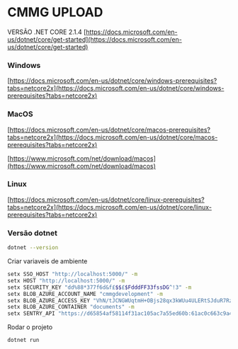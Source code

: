 # CMMG UPLOAD

VERSÃO .NET CORE 2.1.4
[https://docs.microsoft.com/en-us/dotnet/core/get-started](https://docs.microsoft.com/en-us/dotnet/core/get-started)

### Windows

[https://docs.microsoft.com/en-us/dotnet/core/windows-prerequisites?tabs=netcore2x](https://docs.microsoft.com/en-us/dotnet/core/windows-prerequisites?tabs=netcore2x)

### MacOS

[https://docs.microsoft.com/en-us/dotnet/core/macos-prerequisites?tabs=netcore2x](https://docs.microsoft.com/en-us/dotnet/core/macos-prerequisites?tabs=netcore2x)

[https://www.microsoft.com/net/download/macos](https://www.microsoft.com/net/download/macos)

### Linux

[https://docs.microsoft.com/en-us/dotnet/core/linux-prerequisites?tabs=netcore2x](https://docs.microsoft.com/en-us/dotnet/core/linux-prerequisites?tabs=netcore2x)


### Versão dotnet
```bash
dotnet --version
```
Criar variaveis de ambiente
```bash
setx SSO_HOST "http://localhost:5000/" -m
setx HOST "http://localhost:5000/" -m
setx SECURITY_KEY "dd%88*377f6d&f£$$£$FdddFF33fssDG^!3" -m
setx BLOB_AZURE_ACCOUNT_NAME "cmmgdevelopment" -m 
setx BLOB_AZURE_ACCESS_KEY "VhN/tJCNGWUqtmH+OBjs28qx3kWUu4ULERtSJduR7RzGpV9oyx5vnl3zWXje3eIoebfwRMvOYoHJ5w75ytw75A==" -m
setx BLOB_AZURE_CONTAINER "documents" -m
setx SENTRY_API "https://d65854af58114f31ac105ac7a55ed60b:61ac0c663c9a4ad7940a11b83a3ebfde@sentry.io/303952" -m
```
Rodar o projeto
```bash
dotnet run
```
